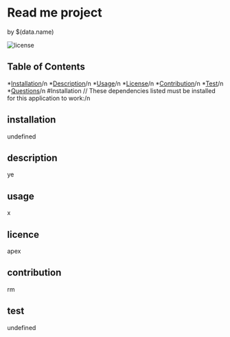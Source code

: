 # Read me project
  by $(data.name)

  ![license](https://img.shields.io/badge/License-apex-green.svg)

## Table of Contents
*[Installation](#installation)/n
*[Description](#description)/n
*[Usage](#usage)/n
*[License](#license)/n
*[Contribution](#contribution)/n
*[Test](#test)/n
*[Questions](#questions)/n
#Installation
// These dependencies listed must be installed for this application to work:/n

## installation
undefined
## description
ye
## usage
x
## licence
apex
## contribution
rm
## test
undefined

